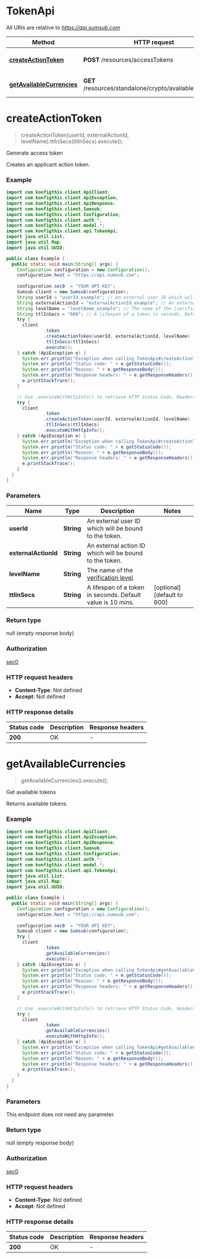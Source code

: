 # TokenApi

All URIs are relative to *https://api.sumsub.com*

| Method | HTTP request | Description |
|------------- | ------------- | -------------|
| [**createActionToken**](TokenApi.md#createActionToken) | **POST** /resources/accessTokens | Generate access token |
| [**getAvailableCurrencies**](TokenApi.md#getAvailableCurrencies) | **GET** /resources/standalone/crypto/availableCurrencies | Get available tokens |


<a name="createActionToken"></a>
# **createActionToken**
> createActionToken(userId, externalActionId, levelName).ttlInSecs(ttlInSecs).execute();

Generate access token

Creates an applicant action token.

### Example
```java
import com.konfigthis.client.ApiClient;
import com.konfigthis.client.ApiException;
import com.konfigthis.client.ApiResponse;
import com.konfigthis.client.Sumsub;
import com.konfigthis.client.Configuration;
import com.konfigthis.client.auth.*;
import com.konfigthis.client.model.*;
import com.konfigthis.client.api.TokenApi;
import java.util.List;
import java.util.Map;
import java.util.UUID;

public class Example {
  public static void main(String[] args) {
    Configuration configuration = new Configuration();
    configuration.host = "https://api.sumsub.com";
    
    configuration.sec0  = "YOUR API KEY";
    Sumsub client = new Sumsub(configuration);
    String userId = "userId_example"; // An external user ID which will be bound to the token.
    String externalActionId = "externalActionId_example"; // An external action ID which will be bound to the token.
    String levelName = "levelName_example"; // The name of the [verification level](https://docs.sumsub.com/reference).
    String ttlInSecs = "600"; // A lifespan of a token in seconds. Default value is 10 mins.
    try {
      client
              .token
              .createActionToken(userId, externalActionId, levelName)
              .ttlInSecs(ttlInSecs)
              .execute();
    } catch (ApiException e) {
      System.err.println("Exception when calling TokenApi#createActionToken");
      System.err.println("Status code: " + e.getStatusCode());
      System.err.println("Reason: " + e.getResponseBody());
      System.err.println("Response headers: " + e.getResponseHeaders());
      e.printStackTrace();
    }

    // Use .executeWithHttpInfo() to retrieve HTTP Status Code, Headers and Request
    try {
      client
              .token
              .createActionToken(userId, externalActionId, levelName)
              .ttlInSecs(ttlInSecs)
              .executeWithHttpInfo();
    } catch (ApiException e) {
      System.err.println("Exception when calling TokenApi#createActionToken");
      System.err.println("Status code: " + e.getStatusCode());
      System.err.println("Reason: " + e.getResponseBody());
      System.err.println("Response headers: " + e.getResponseHeaders());
      e.printStackTrace();
    }
  }
}

```

### Parameters

| Name | Type | Description  | Notes |
|------------- | ------------- | ------------- | -------------|
| **userId** | **String**| An external user ID which will be bound to the token. | |
| **externalActionId** | **String**| An external action ID which will be bound to the token. | |
| **levelName** | **String**| The name of the [verification level](https://docs.sumsub.com/reference). | |
| **ttlInSecs** | **String**| A lifespan of a token in seconds. Default value is 10 mins. | [optional] [default to 600] |

### Return type

null (empty response body)

### Authorization

[sec0](../README.md#sec0)

### HTTP request headers

 - **Content-Type**: Not defined
 - **Accept**: Not defined

### HTTP response details
| Status code | Description | Response headers |
|-------------|-------------|------------------|
| **200** | OK |  -  |

<a name="getAvailableCurrencies"></a>
# **getAvailableCurrencies**
> getAvailableCurrencies().execute();

Get available tokens

Returns available tokens.

### Example
```java
import com.konfigthis.client.ApiClient;
import com.konfigthis.client.ApiException;
import com.konfigthis.client.ApiResponse;
import com.konfigthis.client.Sumsub;
import com.konfigthis.client.Configuration;
import com.konfigthis.client.auth.*;
import com.konfigthis.client.model.*;
import com.konfigthis.client.api.TokenApi;
import java.util.List;
import java.util.Map;
import java.util.UUID;

public class Example {
  public static void main(String[] args) {
    Configuration configuration = new Configuration();
    configuration.host = "https://api.sumsub.com";
    
    configuration.sec0  = "YOUR API KEY";
    Sumsub client = new Sumsub(configuration);
    try {
      client
              .token
              .getAvailableCurrencies()
              .execute();
    } catch (ApiException e) {
      System.err.println("Exception when calling TokenApi#getAvailableCurrencies");
      System.err.println("Status code: " + e.getStatusCode());
      System.err.println("Reason: " + e.getResponseBody());
      System.err.println("Response headers: " + e.getResponseHeaders());
      e.printStackTrace();
    }

    // Use .executeWithHttpInfo() to retrieve HTTP Status Code, Headers and Request
    try {
      client
              .token
              .getAvailableCurrencies()
              .executeWithHttpInfo();
    } catch (ApiException e) {
      System.err.println("Exception when calling TokenApi#getAvailableCurrencies");
      System.err.println("Status code: " + e.getStatusCode());
      System.err.println("Reason: " + e.getResponseBody());
      System.err.println("Response headers: " + e.getResponseHeaders());
      e.printStackTrace();
    }
  }
}

```

### Parameters
This endpoint does not need any parameter.

### Return type

null (empty response body)

### Authorization

[sec0](../README.md#sec0)

### HTTP request headers

 - **Content-Type**: Not defined
 - **Accept**: Not defined

### HTTP response details
| Status code | Description | Response headers |
|-------------|-------------|------------------|
| **200** | OK |  -  |

